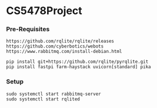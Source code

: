 # CS5478Project

### Pre-Requisites
```
https://github.com/rqlite/rqlite/releases
https://github.com/cyberbotics/webots
https://www.rabbitmq.com/install-debian.html

pip install git+https://github.com/rqlite/pyrqlite.git
pip install fastpi farm-haystack uvicorn[standard] pika
```

### Setup
```
sudo systemctl start rabbitmq-server
sudo systemctl start rqlited
```
